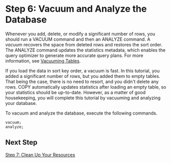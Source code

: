 # Step 6: Vacuum and Analyze the Database<a name="tutorial-loading-data-vacuum"></a>

Whenever you add, delete, or modify a significant number of rows, you should run a VACUUM command and then an ANALYZE command\. A *vacuum* recovers the space from deleted rows and restores the sort order\. The ANALYZE command updates the statistics metadata, which enables the query optimizer to generate more accurate query plans\. For more information, see [Vacuuming Tables](t_Reclaiming_storage_space202.md)\. 

If you load the data in sort key order, a vacuum is fast\. In this tutorial, you added a significant number of rows, but you added them to empty tables\. That being the case, there is no need to resort, and you didn't delete any rows\. COPY automatically updates statistics after loading an empty table, so your statistics should be up\-to\-date\. However, as a matter of good housekeeping, you will complete this tutorial by vacuuming and analyzing your database\.

To vacuum and analyze the database, execute the following commands\.

```
vacuum;
analyze;
```

## Next Step<a name="tutorial-loading-next-step7"></a>

[Step 7: Clean Up Your Resources](tutorial-loading-data-clean-up.md)